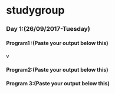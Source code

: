 # studygroup

### Day 1:(26/09/2017-Tuesday)

#### Program1 :(Paste your output below this)

v
#### Program2:(Paste your output below this)

#### Program 3:(Paste your output below this)

